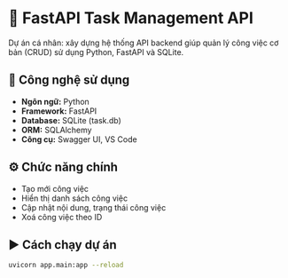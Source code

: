 # 📝 FastAPI Task Management API

Dự án cá nhân: xây dựng hệ thống API backend giúp quản lý công việc cơ bản (CRUD) sử dụng Python, FastAPI và SQLite.

## 🚀 Công nghệ sử dụng
- **Ngôn ngữ:** Python
- **Framework:** FastAPI
- **Database:** SQLite (task.db)
- **ORM:** SQLAlchemy
- **Công cụ:** Swagger UI, VS Code

## ⚙️ Chức năng chính
- Tạo mới công việc
- Hiển thị danh sách công việc
- Cập nhật nội dung, trạng thái công việc
- Xoá công việc theo ID

## ▶️ Cách chạy dự án

```bash
uvicorn app.main:app --reload
